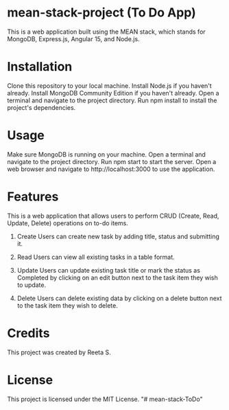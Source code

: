 # mean-stack-project (To Do App)

This is a web application built using the MEAN stack, which stands for MongoDB, Express.js, Angular 15, and Node.js.

# Installation
Clone this repository to your local machine.
Install Node.js if you haven't already.
Install MongoDB Community Edition if you haven't already.
Open a terminal and navigate to the project directory.
Run npm install to install the project's dependencies.

# Usage
Make sure MongoDB is running on your machine.
Open a terminal and navigate to the project directory.
Run npm start to start the server.
Open a web browser and navigate to http://localhost:3000 to use the application.

# Features
This is a web application that allows users to perform CRUD (Create, Read, Update, Delete) operations on to-do items.

1. Create
Users can create new task by adding title, status and submitting it.

2. Read
Users can view all existing tasks in a table format.

3. Update
Users can update existing task title or mark the status as Completed by clicking on an edit button next to the task item they wish to update.

4. Delete
Users can delete existing data by clicking on a delete button next to the task item they wish to delete.

# Credits
This project was created by Reeta S.

# License
This project is licensed under the MIT License.
"# mean-stack-ToDo" 
